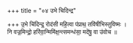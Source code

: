 +++
title = "०४ उभे चिदिन्द्र"

+++
उ॒भे चि॑दिन्द्र॒ रोद॑सी महि॒त्वा प॑प्राथ॒ तवि॑षीभिस्तुविष्मः ।  
नि वज्र॒मिन्द्रो॒ हरि॑वा॒न्मिमि॑क्ष॒न्त्समन्ध॑सा॒ मदे॑षु॒ वा उ॑वोच ॥